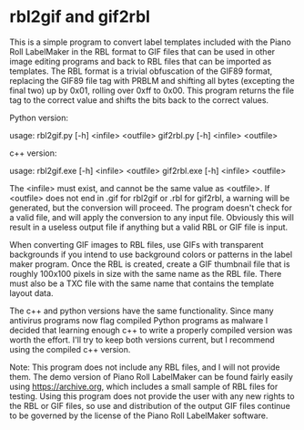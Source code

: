 # rbl2gif and gif2rbl

This is a simple program to convert label templates included with the Piano Roll LabelMaker in the RBL format to GIF files that can be used in other image editing programs and back to RBL files that can be imported as templates.  The RBL format is a trivial obfuscation of the GIF89 format, replacing the GIF89 file tag with PRBLM and shifting all bytes (excepting the final two) up by 0x01, rolling over 0xff to 0x00.  This program returns the file tag to the correct value and shifts the bits back to the correct values.

Python version:

  usage:  rbl2gif.py [-h] \<infile\> \<outfile\>
          gif2rbl.py [-h] \<infile\> \<outfile\>
  
c++ version:

  usage: rbl2gif.exe [-h] \<infile\> \<outfile\>
        gif2rbl.exe [-h] \<infile\> \<outfile\>

  The \<infile\> must exist, and cannot be the same value as \<outfile\>.  If \<outfile\> does not end in .gif for rbl2gif or .rbl for gif2rbl, a warning will be generated, but the conversion will proceed.  The program doesn't check for a valid file, and will apply the conversion to any input file.  Obviously this will result in a useless output file if anything but a valid RBL or GIF file is input.  

When converting GIF images to RBL files, use GIFs with transparent backgrounds if you intend to use background colors or patterns in the label maker program.  Once the RBL is created, create a GIF thumbnail file that is roughly 100x100 pixels in size with the same name as the RBL file.  There must also be a TXC file with the same name that contains the template layout data.  

The c++ and python versions have the same functionality.  Since many antivirus programs now flag compiled Python programs as malware I decided that learning enough c++ to write a properly compiled version was worth the effort.  I'll try to keep both versions current, but I recommend using the compiled c++ version.  
  
  Note: This program does not include any RBL files, and I will not provide them.  The demo version of Piano Roll LabelMaker can be found fairly easily using https://archive.org, which includes a small sample of RBL files for testing.  Using this program does not provide the user with any new rights to the RBL or GIF files, so use and distribution of the output GIF files continue to be governed by the license of the Piano Roll LabelMaker software.  
